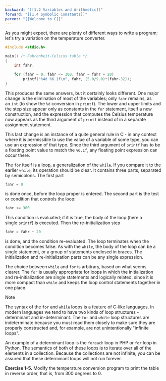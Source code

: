 ```yaml
---
backward: "[[1.2 Variables and Arithmetic]]"
forward: "[[1.4 Symbolic Constants]]"
parent: "[[Welcome to C]]"
---
```



As you might expect, there are plenty of different ways to write a program; let's try a variation on the temperature converter.

```c
#include <stdio.h>

main() /* Fahrenheit-Celsius table */
{
    int fahr;

    for (fahr = 0; fahr <= 300; fahr = fahr + 20)
        printf("%4d %6.1f\n", fahr, (5.0/9.0)*(fahr-32));
}
```

This produces the same answers, but it certainly looks different. One major change is the elimination of most of the variables; only `fahr` remains, as an `int` (to show the `%d` conversion in `printf`). The lower and upper limits and the step size appear only as constants in the `for` statement, itself a new construction, and the expression that computes the Celsius temperature now appears as the third argument of `printf` instead of in a separate assignment statement.

This last change is an instance of a quite general rule in C - in any context where it is permissible to use the value of a variable of some type, you can use an expression of that type. Since the third argument of `printf` has to be a floating point value to match the `%6.1f`, any floating point expression can occur there.

The `for` itself is a loop, a generalization of the `while`. If you compare it to the earlier `while`, its operation should be clear. It contains three parts, separated by semicolons. The first part

```c
fahr = 0
```

is done once, before the loop proper is entered. The second part is the test or condition that controls the loop:

```c
fahr <= 300
```

This condition is evaluated; if it is true, the body of the loop (here a single `printf`) is executed. Then the re-initialization step

```c
fahr = fahr + 20
```

is done, and the condition re-evaluated. The loop terminates when the condition becomes false. As with the `while`, the body of the loop can be a single statement, or a group of statements enclosed in braces. The initialization and re-initialization parts can be any single expression.

The choice between `while` and `for` is arbitrary, based on what seems clearer. The `for` is usually appropriate for loops in which the initialization and re-initialization are single statements and logically related, since it is more compact than `while` and keeps the loop control statements together in one place.

> [!NOTE]
> The syntax of the `for` and `while` loops is a feature of C-like languages. In modern languages we tend to have two kinds of loop structures - determinant and in-determinant. The `for` and `while` loop structures are indeterminate because you must read them closely to make sure they are properly constructed and, for example, are not unintentionally "infinite loops".
> 
> An example of a determinant loop is the `foreach` loop in PHP or `for` loop in Python. The semantics of both of these loops is to iterate over all of the elements in a collection. Because the collections are not infinite, you can be assured that these determinant loops will not run forever.

**Exercise 1-5.** Modify the temperature conversion program to print the table in reverse order, that is, from 300 degrees to 0.

